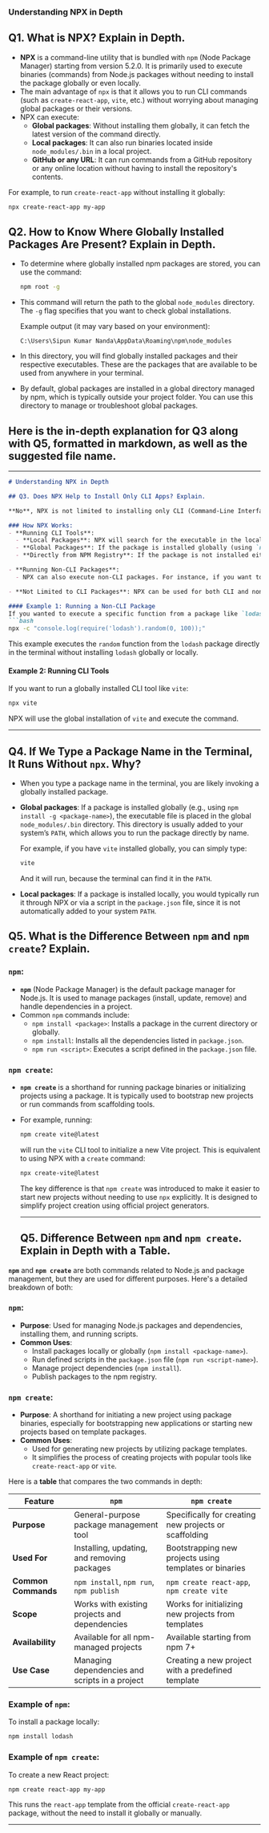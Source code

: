 ### Understanding NPX in Depth

## Q1. What is NPX? Explain in Depth.

- **NPX** is a command-line utility that is bundled with `npm` (Node Package Manager) starting from version 5.2.0. It is primarily used to execute binaries (commands) from Node.js packages without needing to install the package globally or even locally.
- The main advantage of `npx` is that it allows you to run CLI commands (such as `create-react-app`, `vite`, etc.) without worrying about managing global packages or their versions.
- NPX can execute:
  - **Global packages**: Without installing them globally, it can fetch the latest version of the command directly.
  - **Local packages**: It can also run binaries located inside `node_modules/.bin` in a local project.
  - **GitHub or any URL**: It can run commands from a GitHub repository or any online location without having to install the repository's contents.
  
For example, to run `create-react-app` without installing it globally:
```bash
npx create-react-app my-app
```

## Q2. How to Know Where Globally Installed Packages Are Present? Explain in Depth.

- To determine where globally installed npm packages are stored, you can use the command:
  
  ```bash
  npm root -g
  ```
  
- This command will return the path to the global `node_modules` directory. The `-g` flag specifies that you want to check global installations.
  
  Example output (it may vary based on your environment):
  
  ```
  C:\Users\Sipun Kumar Nanda\AppData\Roaming\npm\node_modules
  ```

- In this directory, you will find globally installed packages and their respective executables. These are the packages that are available to be used from anywhere in your terminal.

- By default, global packages are installed in a global directory managed by npm, which is typically outside your project folder. You can use this directory to manage or troubleshoot global packages.

## Here is the in-depth explanation for Q3 along with Q5, formatted in markdown, as well as the suggested file name.

---

```markdown
# Understanding NPX in Depth

## Q3. Does NPX Help to Install Only CLI Apps? Explain.

**No**, NPX is not limited to installing only CLI (Command-Line Interface) applications. It is a versatile tool that allows you to run commands from packages, whether they are CLI tools or non-CLI packages. Let's break down its usage in different scenarios:

### How NPX Works:
- **Running CLI Tools**: 
  - **Local Packages**: NPX will search for the executable in the local `node_modules/.bin` directory of your project (if the package is installed there).
  - **Global Packages**: If the package is installed globally (using `npm install -g`), NPX will use that version to run the command.
  - **Directly from NPM Registry**: If the package is not installed either locally or globally, NPX will download the latest version of the package from the NPM registry, run the command, and then remove the package once the execution is complete.

- **Running Non-CLI Packages**: 
  - NPX can also execute non-CLI packages. For instance, if you want to execute a function from a library, you could use NPX to run that package without installing it permanently in your project. For example, `npx lodash` can run a utility function from the lodash library without installing the entire package globally or locally.

- **Not Limited to CLI Packages**: NPX can be used for both CLI and non-CLI packages, making it a more flexible tool than just a CLI tool runner. It can execute JavaScript code, packages that are not necessarily designed to be run from the command line, or even execute files from GitHub repositories.

#### Example 1: Running a Non-CLI Package
If you wanted to execute a specific function from a package like `lodash` using NPX, you could do something like this:
```bash
npx -c "console.log(require('lodash').random(0, 100));"
```
This example executes the `random` function from the `lodash` package directly in the terminal without installing `lodash` globally or locally.

#### Example 2: Running CLI Tools
If you want to run a globally installed CLI tool like `vite`:
```bash
npx vite
```
NPX will use the global installation of `vite` and execute the command.

---
## Q4. If We Type a Package Name in the Terminal, It Runs Without `npx`. Why?

- When you type a package name in the terminal, you are likely invoking a globally installed package.
  
- **Global packages**: If a package is installed globally (e.g., using `npm install -g <package-name>`), the executable file is placed in the global `node_modules/.bin` directory. This directory is usually added to your system’s `PATH`, which allows you to run the package directly by name.
  
  For example, if you have `vite` installed globally, you can simply type:
  ```bash
  vite
  ```
  And it will run, because the terminal can find it in the `PATH`.

- **Local packages**: If a package is installed locally, you would typically run it through NPX or via a script in the `package.json` file, since it is not automatically added to your system `PATH`.

## Q5. What is the Difference Between `npm` and `npm create`? Explain.

### `npm`:
- **`npm`** (Node Package Manager) is the default package manager for Node.js. It is used to manage packages (install, update, remove) and handle dependencies in a project.
- Common `npm` commands include:
  - `npm install <package>`: Installs a package in the current directory or globally.
  - `npm install`: Installs all the dependencies listed in `package.json`.
  - `npm run <script>`: Executes a script defined in the `package.json` file.
  
### `npm create`:
- **`npm create`** is a shorthand for running package binaries or initializing projects using a package. It is typically used to bootstrap new projects or run commands from scaffolding tools.
  
- For example, running:
  ```bash
  npm create vite@latest
  ```
  will run the `vite` CLI tool to initialize a new Vite project. This is equivalent to using NPX with a `create` command:
  ```bash
  npx create-vite@latest
  ```

  The key difference is that `npm create` was introduced to make it easier to start new projects without needing to use `npx` explicitly. It is designed to simplify project creation using official project generators.

  ---
  ## Q5. Difference Between `npm` and `npm create`. Explain in Depth with a Table.

**`npm`** and **`npm create`** are both commands related to Node.js and package management, but they are used for different purposes. Here's a detailed breakdown of both:

### **`npm`**:
- **Purpose**: Used for managing Node.js packages and dependencies, installing them, and running scripts.
- **Common Uses**:
  - Install packages locally or globally (`npm install <package-name>`).
  - Run defined scripts in the `package.json` file (`npm run <script-name>`).
  - Manage project dependencies (`npm install`).
  - Publish packages to the npm registry.

### **`npm create`**:
- **Purpose**: A shorthand for initiating a new project using package binaries, especially for bootstrapping new applications or starting new projects based on template packages.
- **Common Uses**:
  - Used for generating new projects by utilizing package templates.
  - It simplifies the process of creating projects with popular tools like `create-react-app` or `vite`.

Here is a **table** that compares the two commands in depth:

| **Feature**                | **`npm`**                                          | **`npm create`**                                       |
|----------------------------|---------------------------------------------------|------------------------------------------------------|
| **Purpose**                 | General-purpose package management tool          | Specifically for creating new projects or scaffolding |
| **Used For**                | Installing, updating, and removing packages      | Bootstrapping new projects using templates or binaries|
| **Common Commands**         | `npm install`, `npm run`, `npm publish`           | `npm create react-app`, `npm create vite`             |
| **Scope**                   | Works with existing projects and dependencies    | Works for initializing new projects from templates   |
| **Availability**            | Available for all npm-managed projects           | Available starting from npm 7+                        |
| **Use Case**                | Managing dependencies and scripts in a project   | Creating a new project with a predefined template     |

### Example of `npm`:
To install a package locally:
```bash
npm install lodash
```

### Example of `npm create`:
To create a new React project:
```bash
npm create react-app my-app
```
This runs the `react-app` template from the official `create-react-app` package, without the need to install it globally or manually.

---